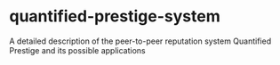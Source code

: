 # quantified-prestige-system
A detailed description of the peer-to-peer reputation system Quantified Prestige and its possible applications
